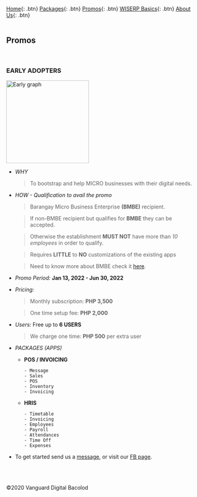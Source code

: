 [Home](https://wiserp-ph.github.io/wiserp){: .btn}
[Packages](https://wiserp-ph.github.io/wiserp/packages){: .btn}
[Promos](https://wiserp-ph.github.io/wiserp/promos){: .btn}
[WISERP Basics](https://wiserp-ph.github.io/wiserp/wiserp_basics){: .btn}
[About Us](https://wiserp-ph.github.io/wiserp/about){: .btn}
<br/>
<br/>

## Promos 
<br/>

### **EARLY ADOPTERS**

  <img src="https://raw.githubusercontent.com/WISERP-PH/wiserp/gh-pages/images/ea.png" alt="Early graph" width="220">
  
  - *WHY*
    > To bootstrap and help MICRO businesses with their digital needs. 

  - *HOW - Qualification to avail the promo*
    > Barangay Micro Business Enterprise **(BMBE)** recipient. 

    > If non-BMBE recipient but qualifies for **BMBE** they can be accepted.

    > Otherwise the establishment **MUST NOT** have more than *10 employees* in order to qualify.

    > Requires **LITTLE** to **NO** customizations of the existing apps

    > Need to know more about BMBE check it <a href="https://pcw.gov.ph/republic-act-9178-barangay-micro-business-enterprises-act-of-2002/" target="_blank" >here</a>.

  - *Promo Period:* **Jan 13, 2022 - Jun 30, 2022**
  - *Pricing:* 
    > Monthly subscription: **PHP 3,500**

    > One time setup fee: **PHP 2,000**

  - *Users:* Free up to **6 USERS**
    > We charge one time: **PHP 500** per extra user

  - *PACKAGES (APPS)*
    - **POS / INVOICING**

      ```
      - Message
      - Sales
      - POS
      - Inventory
      - Invoicing
      ```

    - **HRIS**

      ```
      - Timetable
      - Invoicing 
      - Employees
      - Payroll
      - Attendances
      - Time Off
      - Expenses
      ```

  - To get started send us a <a href="http://m.me/wiserpph" target="_blank" >message</a>, or visit our 
<a href="https://www.facebook.com/wiserpph" target="_blank" >FB page</a>.

<br/>
<br/>
<br/>
©2020 Vanguard Digital Bacolod
